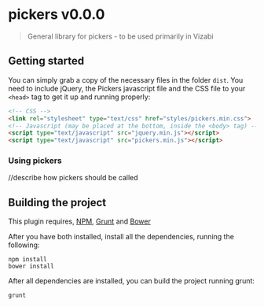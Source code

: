 # pickers v0.0.0

> General library for pickers - to be used primarily in Vizabi

## Getting started
You can simply grab a copy of the necessary files in the folder ```dist```. You need to include jQuery, the Pickers javascript file and the CSS file to your ```<head>``` tag to get it up and running properly:

```html
<!-- CSS -->
<link rel="stylesheet" type="text/css" href="styles/pickers.min.css">
<!-- Javascript (may be placed at the bottom, inside the <body> tag) -->
<script type="text/javascript" src="jquery.min.js"></script>
<script type="text/javascript" src="pickers.min.js"></script>
```

### Using pickers

//describe how pickers should be called

## Building the project
This plugin requires, [NPM](https://www.npmjs.org/), [Grunt](http://gruntjs.com/) and [Bower](http://bower.io/)

After you have both installed, install all the dependencies, running the following:

```shell
npm install
bower install
```

After all dependencies are installed, you can build the project running grunt:
```shell
grunt
```
